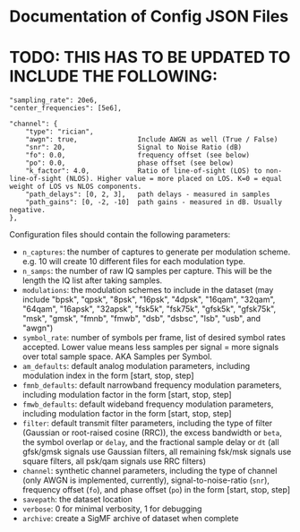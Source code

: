 # Documentation of Config JSON Files

# TODO: THIS HAS TO BE UPDATED TO INCLUDE THE FOLLOWING:
    "sampling_rate": 20e6,
    "center_frequencies": [5e6],

    "channel": {
        "type": "rician",
        "awgn": true,               Include AWGN as well (True / False)
        "snr": 20,                  Signal to Noise Ratio (dB)
        "fo": 0.0,                  frequency offset (see below)
        "po": 0.0,                  phase offset (see below)
        "k_factor": 4.0,            Ratio of line-of-sight (LOS) to non-line-of-sight (NLOS). Higher value = more placed on LOS. K=0 = equal weight of LOS vs NLOS components.
        "path_delays": [0, 2, 3],   path delays - measured in samples
        "path_gains": [0, -2, -10]  path gains - measured in dB. Usually negative.
    },
    
Configuration files should contain the following parameters:

 - `n_captures`: the number of captures to generate per modulation scheme. e.g. 10 will create 10 different files for each modulation type.
 - `n_samps`: the number of raw IQ samples per capture. This will be the length the IQ list after taking samples.
 - `modulations`: the modulation schemes to include in the dataset (may include "bpsk", "qpsk", "8psk", "16psk", "4dpsk", "16qam", "32qam", "64qam", "16apsk", "32apsk", "fsk5k", "fsk75k", "gfsk5k", "gfsk75k", "msk", "gmsk", "fmnb", "fmwb", "dsb", "dsbsc", "lsb", "usb", and "awgn")
 - `symbol_rate`: number of symbols per frame, list of desired symbol rates accepted. Lower value means less samples per signal = more signals over total sample space. AKA Samples per Symbol.
 - `am_defaults`: default analog modulation parameters, including modulation index in the form [start, stop, step]
 - `fmnb_defaults`: default narrowband frequency modulation parameters, including modulation factor in the form [start, stop, step]
 - `fmwb_defaults`: default wideband frequency modulation parameters, including modulation factor in the form [start, stop, step]
 - `filter`: default transmit filter parameters, including the type of filter (Gaussian or root-raised cosine (RRC)), the excess bandwidth or `beta`, the symbol overlap or `delay`, and the fractional sample delay or `dt` (all gfsk/gmsk signals use Gaussian filters, all remaining fsk/msk signals use square filters, all psk/qam signals use RRC filters)
 - `channel`: synthetic channel parameters, including the type of channel (only AWGN is implemented, currently), signal-to-noise-ratio (`snr`), frequency offset (`fo`), and phase offset (`po`) in the form [start, stop, step]
 - `savepath`: the dataset location
 - `verbose`: 0 for minimal verbosity, 1 for debugging
 - `archive`: create a SigMF archive of dataset when complete